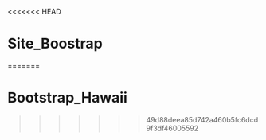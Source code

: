 <<<<<<< HEAD
# Site_Boostrap
=======
# Bootstrap_Hawaii
>>>>>>> 49d88deea85d742a460b5fc6dcd9f3df46005592
